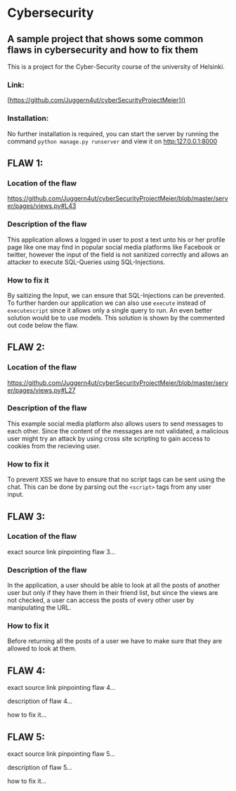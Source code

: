 # Cybersecurity

## A sample project that shows some common flaws in cybersecurity and how to fix them

This is a project for the Cyber-Security course of the university of Helsinki.

### Link:

[https://github.com/Juggern4ut/cyberSecurityProjectMeier]()

### Installation:

No further installation is required, you can start the server by running the command `python manage.py runserver` and view it on [http:127.0.0.1:8000]()

## FLAW 1:

### Location of the flaw

https://github.com/Juggern4ut/cyberSecurityProjectMeier/blob/master/server/pages/views.py#L43

### Description of the flaw

This application allows a logged in user to post a text unto his or her profile page like one may find in popular social media platforms like Facebook or twitter, however the input of the field is not sanitized correctly and allows an attacker to execute SQL-Queries using SQL-Injections.

### How to fix it

By saitizing the Input, we can ensure that SQL-Injections can be prevented. To further harden our application we can also use `execute` instead of `executescript` since it allows only a single query to run. An even better solution would be to use models. This solution is shown by the commented out code below the flaw.

## FLAW 2:

### Location of the flaw

https://github.com/Juggern4ut/cyberSecurityProjectMeier/blob/master/server/pages/views.py#L27

### Description of the flaw

This example social media platform also allows users to send messages to each other. Since the content of the messages are not validated, a malicious user might try an attack by using cross site scripting to gain access to cookies from the recieving user.

### How to fix it

To prevent XSS we have to ensure that no script tags can be sent using the chat. This can be done by parsing out the `<script>` tags from any user input.

## FLAW 3:

### Location of the flaw

exact source link pinpointing flaw 3...

### Description of the flaw

In the application, a user should be able to look at all the posts of another user but only if they have them in their friend list, but since the views are not checked, a user can access the posts of every other user by manipulating the URL.

### How to fix it

Before returning all the posts of a user we have to make sure that they are allowed to look at them.

## FLAW 4:

exact source link pinpointing flaw 4...

description of flaw 4...

how to fix it...

## FLAW 5:

exact source link pinpointing flaw 5...

description of flaw 5...

how to fix it...

